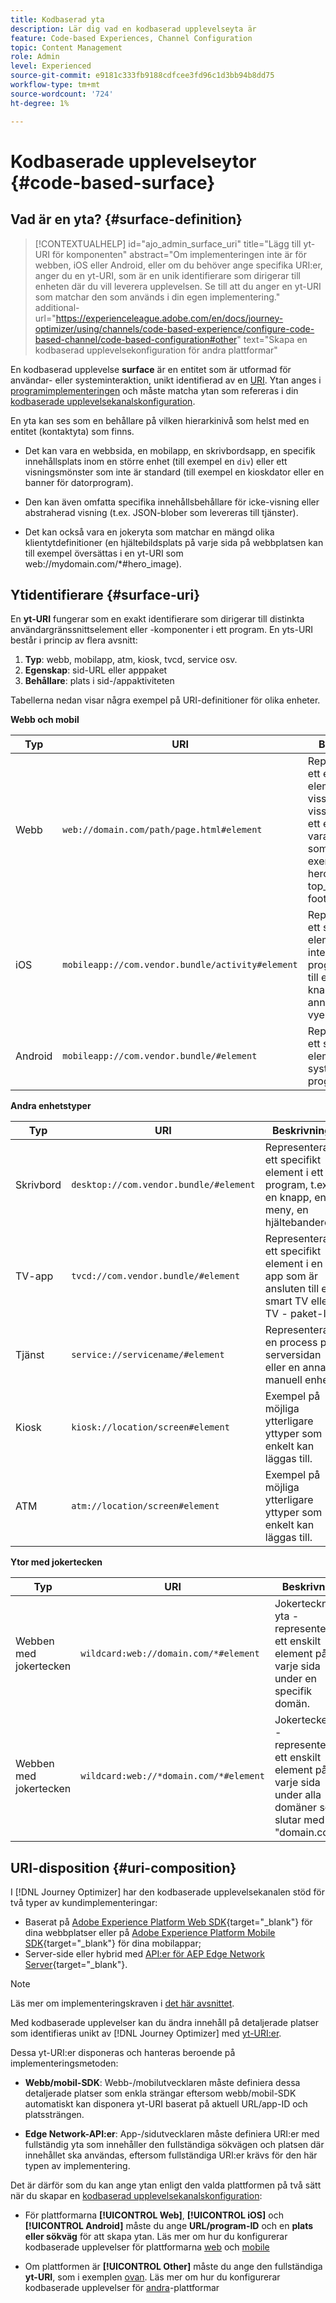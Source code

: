 ```yaml
---
title: Kodbaserad yta
description: Lär dig vad en kodbaserad upplevelseyta är
feature: Code-based Experiences, Channel Configuration
topic: Content Management
role: Admin
level: Experienced
source-git-commit: e9181c333fb9188cdfcee3fd96c1d3bb94b8dd75
workflow-type: tm+mt
source-wordcount: '724'
ht-degree: 1%

---
```


# Kodbaserade upplevelseytor {#code-based-surface}

## Vad är en yta? {#surface-definition}

>[!CONTEXTUALHELP]
>id="ajo_admin_surface_uri"
>title="Lägg till yt-URI för komponenten"
>abstract="Om implementeringen inte är för webben, iOS eller Android, eller om du behöver ange specifika URI:er, anger du en yt-URI, som är en unik identifierare som dirigerar till enheten där du vill leverera upplevelsen. Se till att du anger en yt-URI som matchar den som används i din egen implementering."
>additional-url="https://experienceleague.adobe.com/en/docs/journey-optimizer/using/channels/code-based-experience/configure-code-based-channel/code-based-configuration#other" text="Skapa en kodbaserad upplevelsekonfiguration för andra plattformar"

En kodbaserad upplevelse **surface** är en entitet som är utformad för användar- eller systeminteraktion, unikt identifierad av en [URI](#surface-uri). Ytan anges i [programimplementeringen](code-based-prerequisites.md#implementation-prerequisites) och måste matcha ytan som refereras i din [kodbaserade upplevelsekanalskonfiguration](code-based-configuration.md).

En yta kan ses som en behållare på vilken hierarkinivå som helst med en entitet (kontaktyta) som finns.

* Det kan vara en webbsida, en mobilapp, en skrivbordsapp, en specifik innehållsplats inom en större enhet (till exempel en `div`) eller ett visningsmönster som inte är standard (till exempel en kioskdator eller en banner för datorprogram).<!--In retail, a kiosk is a digital display or small structure that businesses often place in high-traffic areas to engage customers.-->

* Den kan även omfatta specifika innehållsbehållare för icke-visning eller abstraherad visning (t.ex. JSON-blober som levereras till tjänster).

* Det kan också vara en jokeryta som matchar en mängd olika klientytdefinitioner (en hjältebildsplats på varje sida på webbplatsen kan till exempel översättas i en yt-URI som web://mydomain.com/*#hero_image).

## Ytidentifierare {#surface-uri}

En **yt-URI** fungerar som en exakt identifierare som dirigerar till distinkta användargränssnittselement eller -komponenter i ett program. En yts-URI består i princip av flera avsnitt:

1. **Typ**: webb, mobilapp, atm, kiosk, tvcd, service osv.
1. **Egenskap**: sid-URL eller apppaket
1. **Behållare**: plats i sid-/appaktiviteten

Tabellerna nedan visar några exempel på URI-definitioner för olika enheter.

**Webb och mobil**

| Typ | URI | Beskrivning |
| --------- | ----------- | ------- | 
| Webb | `web://domain.com/path/page.html#element` | Representerar ett enskilt element på en viss sida i en viss domän, där ett element kan vara en etikett som i följande exempel: hero_banner, top_nav, menu, footer osv. |
| iOS | `mobileapp://com.vendor.bundle/activity#element` | Representerar ett specifikt element i en intern programaktivitet, till exempel en knapp eller ett annat vyelement. |
| Android | `mobileapp://com.vendor.bundle/#element` | Representerar ett specifikt element i ett systemspecifikt program. |

**Andra enhetstyper**

| Typ | URI | Beskrivning |
| --------- | ----------- | ------- | 
| Skrivbord | `desktop://com.vendor.bundle/#element` | Representerar ett specifikt element i ett program, t.ex. en knapp, en meny, en hjältebanderoll. |
| TV-app | `tvcd://com.vendor.bundle/#element` | Representerar ett specifikt element i en app som är ansluten till en smart TV eller TV - paket-ID. |
| Tjänst | `service://servicename/#element` | Representerar en process på serversidan eller en annan manuell enhet. |
| Kiosk | `kiosk://location/screen#element` | Exempel på möjliga ytterligare yttyper som enkelt kan läggas till. |
| ATM | `atm://location/screen#element` | Exempel på möjliga ytterligare yttyper som enkelt kan läggas till. |

**Ytor med jokertecken**

| Typ | URI | Beskrivning |
| --------- | ----------- | ------- | 
| Webben med jokertecken | `wildcard:web://domain.com/*#element` | Jokertecknets yta - representerar ett enskilt element på varje sida under en specifik domän. |
| Webben med jokertecken | `wildcard:web://*domain.com/*#element` | Jokerteckenyta - representerar ett enskilt element på varje sida under alla domäner som slutar med &quot;domain.com&quot;. |

## URI-disposition {#uri-composition}

I [!DNL Journey Optimizer] har den kodbaserade upplevelsekanalen stöd för två typer av kundimplementeringar:

* Baserat på [Adobe Experience Platform Web SDK](https://experienceleague.adobe.com/docs/platform-learn/implement-web-sdk/overview.html){target="_blank"} för dina webbplatser eller på [Adobe Experience Platform Mobile SDK](https://developer.adobe.com/client-sdks/documentation/){target="_blank"} för dina mobilappar;
* Server-side eller hybrid med [API:er för AEP Edge Network Server](https://experienceleague.adobe.com/docs/experience-platform/edge-network-server-api/data-collection/interactive-data-collection.html){target="_blank"}.

>[!NOTE]
>
>Läs mer om implementeringskraven i [det här avsnittet](code-based-prerequisites.md#implementation-prerequisites).

Med kodbaserade upplevelser kan du ändra innehåll på detaljerade platser <!--(such as a specific location on a page, or inside a mobile native app)--> som identifieras unikt av [!DNL Journey Optimizer] med [yt-URI:er](#surface-uri).

Dessa yt-URI:er disponeras och hanteras beroende på implementeringsmetoden:

* **Webb/mobil-SDK**: Webb-/mobilutvecklaren måste definiera dessa detaljerade platser som enkla strängar eftersom webb/mobil-SDK automatiskt kan disponera yt-URI baserat på aktuell URL/app-ID och platssträngen.

* **Edge Network-API:er**: App-/sidutvecklaren måste definiera URI:er med fullständig yta som innehåller den fullständiga sökvägen och platsen där innehållet ska användas, eftersom fullständiga URI:er krävs för den här typen av implementering.

Det är därför som du kan ange ytan enligt den valda plattformen på två sätt när du skapar en [kodbaserad upplevelsekanalskonfiguration](code-based-configuration.md):

* För plattformarna **[!UICONTROL Web]**, **[!UICONTROL iOS]** och **[!UICONTROL Android]** måste du ange **URL/program-ID** och en **plats eller sökväg** för att skapa ytan. Läs mer om hur du konfigurerar kodbaserade upplevelser för plattformarna [web](code-based-configuration.md#web) och [mobile](code-based-configuration.md#mobile)

* Om plattformen är **[!UICONTROL Other]** måste du ange den fullständiga **yt-URI**, som i exemplen [ ovan](#surface-uri). Läs mer om hur du konfigurerar kodbaserade upplevelser för [andra](code-based-configuration.md#other)-plattformar
